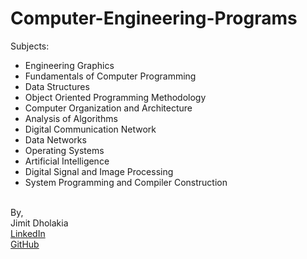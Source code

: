 # Computer-Engineering-Programs

Subjects:
* Engineering Graphics
* Fundamentals of Computer Programming
* Data Structures
* Object Oriented Programming Methodology
* Computer Organization and Architecture
* Analysis of Algorithms
* Digital Communication Network
* Data Networks
* Operating Systems
* Artificial Intelligence
* Digital Signal and Image Processing
* System Programming and Compiler Construction

&nbsp;  
By,  
Jimit Dholakia  
[LinkedIn](https://in.linkedin.com/in/jimit105 "LinkedIn Profile")  
[GitHub](https://github.com/jimit105 "GitHub Profile")  
